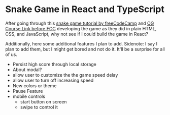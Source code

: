 # Snake Game in React and TypeScript

After going through this [snake game tutorial by freeCodeCamp](https://www.youtube.com/watch?v=uyhzCBEGaBY) and [OG Course Link before FCC](https://www.youtube.com/channel/UCkXqOdpo5ul8BosGBFlDgmw) developing the game as they did in plain HTML, CSS, and JavaScript, why not see if I could build the game in React?

Additionally, here some additional features I plan to add. Sidenote: I say I plan to add them, but I might get bored and not do it. It'll be a surprise for all of us.

- Persist high score through local storage
- About modal?
- allow user to customize the the game speed delay
- allow user to turn off increasing speed
- New colors or theme
- Pause Feature
- mobile controls
  - start button on screen
  - swipe to control it
